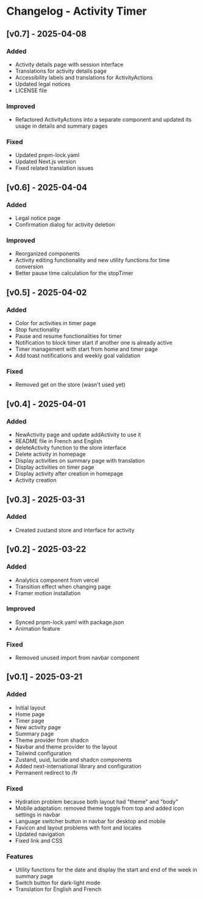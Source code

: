 # Changelog - Activity Timer

## [v0.7] - 2025-04-08
### Added
- Activity details page with session interface
- Translations for activity details page
- Accessibility labels and translations for ActivityActions
- Updated legal notices
- LICENSE file

### Improved
- Refactored ActivityActions into a separate component and updated its usage in details and summary pages

### Fixed
- Updated pnpm-lock.yaml
- Updated Next.js version 
- Fixed related translation issues

## [v0.6] - 2025-04-04
### Added
- Legal notice page
- Confirmation dialog for activity deletion

### Improved
- Reorganized components
- Activity editing functionality and new utility functions for time conversion
- Better pause time calculation for the stopTimer

## [v0.5] - 2025-04-02
### Added
- Color for activities in timer page
- Stop functionality
- Pause and resume functionalities for timer
- Notification to block timer start if another one is already active
- Timer management with start from home and timer page
- Add toast notifications and weekly goal validation

### Fixed
- Removed get on the store (wasn't used yet)

## [v0.4] - 2025-04-01
### Added
- NewActivity page and update addActivity to use it
- README file in French and English
- deleteActivity function to the store interface
- Delete activity in homepage
- Display activities on summary page with translation
- Display activities on timer page
- Display activity after creation in homepage
- Activity creation

## [v0.3] - 2025-03-31
### Added
- Created zustand store and interface for activity

## [v0.2] - 2025-03-22
### Added
- Analytics component from vercel
- Transition effect when changing page
- Framer motion installation

### Improved
- Synced pnpm-lock.yaml with package.json
- Animation feature

### Fixed
- Removed unused import from navbar component

## [v0.1] - 2025-03-21
### Added
- Initial layout
- Home page
- Timer page
- New activity page
- Summary page
- Theme provider from shadcn
- Navbar and theme provider to the layout
- Tailwind configuration
- Zustand, uuid, lucide and shadcn components
- Added next-international library and configuration
- Permanent redirect to /fr

### Fixed
- Hydration problem because both layout had "theme" and "body"
- Mobile adaptation: removed theme toggle from top and added icon settings in navbar
- Language switcher button in navbar for desktop and mobile
- Favicon and layout problems with font and locales
- Updated navigation
- Fixed link and CSS

### Features
- Utility functions for the date and display the start and end of the week in summary page
- Switch button for dark-light mode
- Translation for English and French
